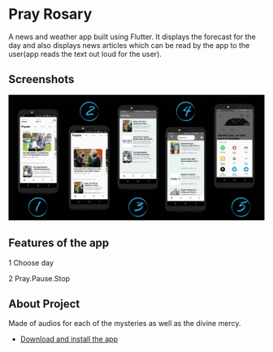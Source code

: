 # Pray Rosary
A news and weather app built using Flutter.
It displays the forecast for the day and also displays news articles which can be read by the app to the user(app reads the text out loud for the user).

## Screenshots

![Screens](https://github.com/Computer-Science-GroupWork/NewsReader/blob/a4eb76136107f0567be81ce9cb0b499e50ca9810/Shots.png?raw=true)

## Features of the app
 
 1 Choose day 

 2 Pray.Pause.Stop

 

## About Project

Made of audios for each of the mysteries as well as the divine mercy.
- [Download and install the app](https://drive.google.com/file/d/15yxXPZ9tcALr7NDwBxMOe3v9HuTxdUjt/view?usp=sharing)
